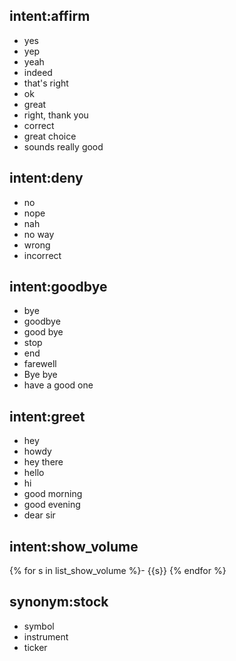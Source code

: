 ## intent:affirm
- yes
- yep
- yeah
- indeed
- that's right
- ok
- great
- right, thank you
- correct
- great choice
- sounds really good

## intent:deny
- no
- nope
- nah
- no way
- wrong
- incorrect

## intent:goodbye
- bye
- goodbye
- good bye
- stop
- end
- farewell
- Bye bye
- have a good one

## intent:greet
- hey
- howdy
- hey there
- hello
- hi
- good morning
- good evening
- dear sir

## intent:show_volume
{% for s in list_show_volume %}- {{s}}
{% endfor %}

## synonym:stock
- symbol
- instrument
- ticker
